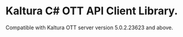 # Kaltura C# OTT API Client Library.
Compatible with Kaltura OTT server version 5.0.2.23623 and above.
